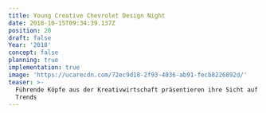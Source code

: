 ```yaml
---
title: Young Creative Chevrolet Design Night
date: 2018-10-15T09:34:39.137Z
position: 20
draft: false
Year: '2018'
concept: false
planning: true
implementation: true
image: 'https://ucarecdn.com/72ec9d18-2f93-4036-ab91-fecb8226892d/'
teaser: >-
  Führende Köpfe aus der Kreativwirtschaft präsentieren ihre Sicht auf kommende
  Trends
---
```


